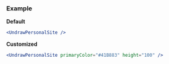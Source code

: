 ### Example

**Default**
```jsx
<UndrawPersonalSite />
```

**Customized**
```jsx
<UndrawPersonalSite primaryColor="#41B883" height="100" />
```
